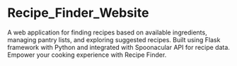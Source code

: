 # Recipe_Finder_Website
A web application for finding recipes based on available ingredients, managing pantry lists, and exploring suggested recipes. Built using Flask framework with Python and integrated with Spoonacular API for recipe data. Empower your cooking experience with Recipe Finder.
